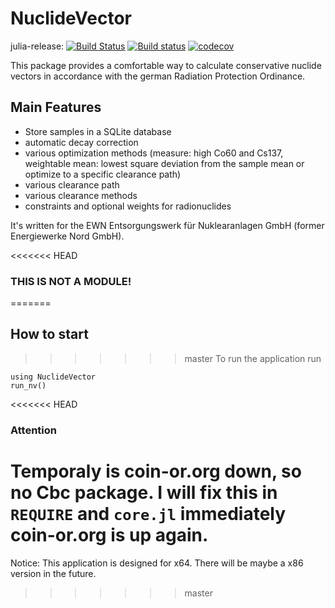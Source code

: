 # NuclideVector

julia-release: [![Build Status](https://travis-ci.org/Ph0non/NuclideVector.svg?branch=master)](https://travis-ci.org/Ph0non/NuclideVector) [![Build status](https://ci.appveyor.com/api/projects/status/d97d0jnxrx9r50bn/branch/master?svg=true)](https://ci.appveyor.com/project/Ph0non/nuclidevector/branch/master) [![codecov](https://codecov.io/gh/Ph0non/NuclideVector/branch/master/graph/badge.svg)](https://codecov.io/gh/Ph0non/NuclideVector) 


This package provides a comfortable way to calculate conservative nuclide vectors in accordance with the german Radiation Protection Ordinance.

## Main Features
- Store samples in a SQLite database
- automatic decay correction
- various optimization methods (measure: high Co60 and Cs137, weightable mean: lowest square deviation from the sample mean or optimize to a specific clearance path)
- various clearance path
- various clearance methods
- constraints and optional weights for radionuclides

It's written for the EWN Entsorgungswerk für Nuklearanlagen GmbH (former Energiewerke Nord GmbH).

<<<<<<< HEAD
### THIS IS NOT A MODULE!
=======
## How to start
>>>>>>> master
To run the application run
```
using NuclideVector
run_nv()
```

<<<<<<< HEAD
### Attention
Temporaly is coin-or.org down, so no Cbc package. I will fix this in `REQUIRE` and `core.jl` immediately coin-or.org is up again.
=======
Notice: This application is designed for x64. There will be maybe a x86 version in the future.
>>>>>>> master
